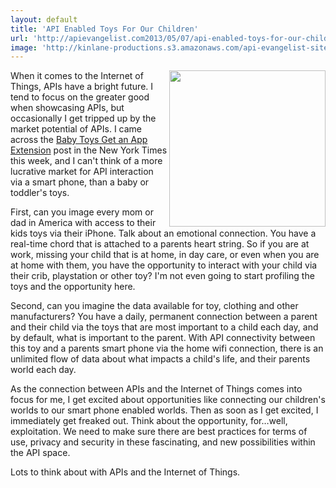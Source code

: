 ```yaml
---
layout: default
title: 'API Enabled Toys For Our Children'
url: 'http://apievangelist.com2013/05/07/api-enabled-toys-for-our-children/'
image: 'http://kinlane-productions.s3.amazonaws.com/api-evangelist-site/blog/fisher-price-internet-enabled-device.png'
---
```



<p>
     <a href="http://www.fisher-price.com/en_US/products/69586" target="_blank"><img src="https://s3.amazonaws.com/kinlane-productions/api-evangelist/fisher-price/fisher-price-internet-enabled-device.png"  width="250" align="right" /></a>
</p>
<p>
     When it comes to the Internet of Things, APIs have a bright future. I tend to focus on the greater good when showcasing APIs, but occasionally I get tripped up by the market potential of APIs. I came across the <a href="http://gadgetwise.blogs.nytimes.com/2013/05/01/baby-toys-get-an-app-extension/">Baby Toys Get an App Extension</a> post in the New York Times this week, and I can't think of a more lucrative market for API interaction via a smart phone, than a baby or toddler's toys.
</p>
<p>
     First, can you image every mom or dad in America with access to their kids toys via their iPhone. Talk about an emotional connection. You have a real-time chord that is attached to a parents heart string. So if you are at work, missing your child that is at home, in day care, or even when you are at home with them, you have the opportunity to interact with your child via their crib, playstation or other toy? I'm not even going to start profiling the toys and the opportunity here.
</p>
<p>
     Second, can you imagine the data available for toy, clothing and other manufacturers? You have a daily, permanent connection between a parent and their child via the toys that are most important to a child each day, and by default, what is important to the parent. With API connectivity between this toy and a parents smart phone via the home wifi connection, there is an unlimited flow of data about what impacts a child's life, and their parents world each day.
</p>
<p>
     As the connection between APIs and the Internet of Things comes into focus for me, I get excited about opportunities like connecting our children's worlds to our smart phone enabled worlds. Then as soon as I get excited, I immediately get freaked out. Think about the opportunity, for…well, exploitation. We need to make sure there are best practices for terms of use, privacy and security in these fascinating, and new possibilities within the API space.
</p>
<p>
     Lots to think about with APIs and the Internet of Things.
</p>
